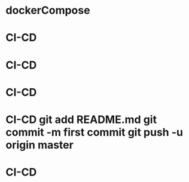 # dockerCompose
# CI-CD
# CI-CD
# CI-CD
# CI-CD git add README.md git commit -m first commit git push -u origin master
# CI-CD
